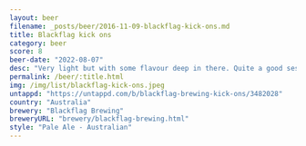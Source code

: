 ```yaml
---
layout: beer
filename: _posts/beer/2016-11-09-blackflag-kick-ons.md
title: Blackflag kick ons
category: beer
score: 8
beer-date: "2022-08-07"
desc: "Very light but with some flavour deep in there. Quite a good session pale ale"
permalink: /beer/:title.html
img: /img/list/blackflag-kick-ons.jpeg
untappd: "https://untappd.com/b/blackflag-brewing-kick-ons/3482028"
country: "Australia"
brewery: "Blackflag Brewing"
breweryURL: "brewery/blackflag-brewing.html"
style: "Pale Ale - Australian"
---
```

